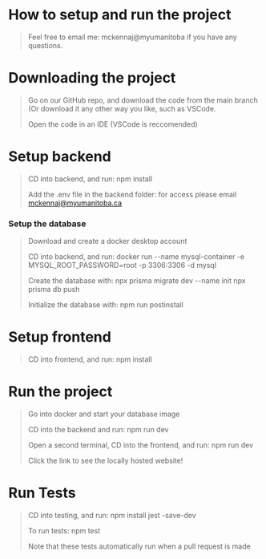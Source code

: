 # How to setup and run the project

> Feel free to email me: mckennaj@myumanitoba if you have any questions. 

# Downloading the project 

> Go on our GitHub repo, and download the code from the main branch (Or download it any other way you like, such as VSCode.
> 
> Open the code in an IDE (VSCode is reccomended) 

# Setup backend

> CD into backend, and run: npm install
> 
> Add the .env file in the backend folder: for access please email mckennaj@myumanitoba.ca

### Setup the database

> Download and create a docker desktop account
> 
> CD into backend, and run: docker run --name mysql-container -e MYSQL_ROOT_PASSWORD=root -p 3306:3306 -d mysql
> 
> Create the database with: npx prisma migrate dev --name init npx prisma db push
> 
> Initialize the database with: npm run postinstall
> 

# Setup frontend

> CD into frontend, and run: npm install

# Run the project

> Go into docker and start your database image
> 
> CD into the backend and run: npm run dev
> 
> Open a second terminal, CD into the frontend, and run: npm run dev
> 
> Click the link to see the locally hosted website!

# Run Tests

> CD into testing, and run: npm install jest -save-dev
> 
> To run tests: npm test
> 
> Note that these tests automatically run when a pull request is made

